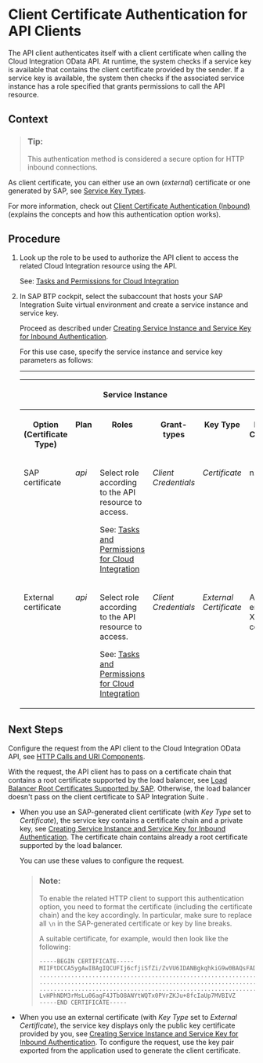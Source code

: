 <!-- loiod9ca0ac0b8704381a3fef0bcbb553b3f -->

# Client Certificate Authentication for API Clients

The API client authenticates itself with a client certificate when calling the Cloud Integration OData API. At runtime, the system checks if a service key is available that contains the client certificate provided by the sender. If a service key is available, the system then checks if the associated service instance has a role specified that grants permissions to call the API resource.



<a name="loiod9ca0ac0b8704381a3fef0bcbb553b3f__context_jwy_4st_5hb"/>

## Context

> ### Tip:  
> This authentication method is considered a secure option for HTTP inbound connections.

As client certificate, you can either use an own \(*external*\) certificate or one generated by SAP, see [Service Key Types](service-key-types-0fc1446.md).

For more information, check out [Client Certificate Authentication \(Inbound\)](client-certificate-authentication-inbound-4ec6192.md) \(explains the concepts and how this authentication option works\).



<a name="loiod9ca0ac0b8704381a3fef0bcbb553b3f__steps_kwy_4st_5hb"/>

## Procedure

1.  Look up the role to be used to authorize the API client to access the related Cloud Integration resource using the API.

    See: [Tasks and Permissions for Cloud Integration](../60-Security/tasks-and-permissions-for-cloud-integration-556d557.md)

2.  In SAP BTP cockpit, select the subaccount that hosts your SAP Integration Suite virtual environment and create a service instance and service key.

    Proceed as described under [Creating Service Instance and Service Key for Inbound Authentication](creating-service-instance-and-service-key-for-inbound-authentication-19af5e2.md).

    For this use case, specify the service instance and service key parameters as follows:

    ****


    <table>
    <tr>
    <th valign="top">

     
    
    </th>
    <th valign="top" colspan="3">

    Service Instance
    
    </th>
    <th valign="top" colspan="4">

    Service Key
    
    </th>
    </tr>
    <tr>
    <th valign="top">

    Option \(Certificate Type\)
    
    </th>
    <th valign="top">

    Plan
    
    </th>
    <th valign="top">

    Roles
    
    </th>
    <th valign="top">

    Grant-types
    
    </th>
    <th valign="top">

    Key Type
    
    </th>
    <th valign="top">

    External Certificate
    
    </th>
    <th valign="top">

    Validity
    
    </th>
    <th valign="top">

    Key Size
    
    </th>
    </tr>
    <tr>
    <td valign="top">
    
    SAP certificate
    
    </td>
    <td valign="top">
    
    *api* 
    
    </td>
    <td valign="top">
    
    Select role according to the API resource to access.

    See: [Tasks and Permissions for Cloud Integration](../60-Security/tasks-and-permissions-for-cloud-integration-556d557.md)
    
    </td>
    <td valign="top">
    
    *Client Credentials* 
    
    </td>
    <td valign="top">
    
    *Certificate* 
    
    </td>
    <td valign="top">
    
    n.a.
    
    </td>
    <td valign="top">
    
    Specify validity in days.
    
    </td>
    <td valign="top">
    
    Specify key size.
    
    </td>
    </tr>
    <tr>
    <td valign="top">
    
    External certificate
    
    </td>
    <td valign="top">
    
    *api* 
    
    </td>
    <td valign="top">
    
    Select role according to the API resource to access.

    See: [Tasks and Permissions for Cloud Integration](../60-Security/tasks-and-permissions-for-cloud-integration-556d557.md)
    
    </td>
    <td valign="top">
    
    *Client Credentials* 
    
    </td>
    <td valign="top">
    
    *External Certificate* 
    
    </td>
    <td valign="top">
    
    Add PEM-encoded X.509 certificate.
    
    </td>
    <td valign="top">
    
    n.a.
    
    </td>
    <td valign="top">
    
    n.a.
    
    </td>
    </tr>
    </table>
    



<a name="loiod9ca0ac0b8704381a3fef0bcbb553b3f__postreq_fkj_h2t_1tb"/>

## Next Steps

Configure the request from the API client to the Cloud Integration OData API, see [HTTP Calls and URI Components](../50-Development/http-calls-and-uri-components-ca75e12.md).

With the request, the API client has to pass on a certificate chain that contains a root certificate supported by the load balancer, see [Load Balancer Root Certificates Supported by SAP](load-balancer-root-certificates-supported-by-sap-4509f60.md). Otherwise, the load balancer doesn't pass on the client certificate to SAP Integration Suite .

-   When you use an SAP-generated client certificate \(with *Key Type* set to *Certificate*\), the service key contains a certificate chain and a private key, see [Creating Service Instance and Service Key for Inbound Authentication](creating-service-instance-and-service-key-for-inbound-authentication-19af5e2.md). The certificate chain contains already a root certificate supported by the load balancer.

    You can use these values to configure the request.

    > ### Note:  
    > To enable the related HTTP client to support this authentication option, you need to format the certificate \(including the certificate chain\) and the key accordingly. In particular, make sure to replace all `\n` in the SAP-generated certificate or key by line breaks.
    > 
    > A suitable certificate, for example, would then look like the following:
    > 
    > ```
    > -----BEGIN CERTIFICATE-----
    > MIIFtDCCA5ygAwIBAgIQCUFIj6cfjiSfZi/ZvVU6IDANBgkqhkiG9w0BAQsFADB5
    > ................................................................
    > ................................................................
    > ................................................................+
    > LvHPhNDM3rMsLu06agF4JTbO8ANYtWQTx0PVrZKJu+8fcIaUp7MVBIVZ
    > -----END CERTIFICATE-----
    > ```

-   When you use an external certificate \(with *Key Type* set to *External Certificate*\), the service key displays only the public key certificate provided by you, see [Creating Service Instance and Service Key for Inbound Authentication](creating-service-instance-and-service-key-for-inbound-authentication-19af5e2.md). To configure the request, use the key pair exported from the application used to generate the client certificate.


